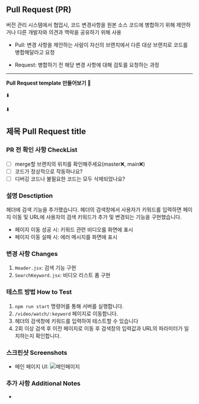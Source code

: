 ## Pull Request (PR)

버전 관리 시스템에서 협업시, 코드 변경사항을 원본 소스 코드에 병합하기 위해 제안하거나 다른 개발자와 의견과 맥락을 공유하기 위해 사용

- Pull: 변경 사항을 제안하는 사람이 자신의 브랜치에서 다른 대상 브랜치로 코드를 병합해달라고 요청

- Request: 병합하기 전 해당 변경 사항에 대해 검토를 요청하는 과정

---

**Pull Request template 만들어보기 👻**

⬇️

⬇️

## 제목 Pull Request title

<!-- 변경 사항을 간결하고 명확하게, 구체적인 기능을 명시 -->

### PR 전 확인 사항 CheckList

- [ ] merge할 브랜치의 위치를 확인해주세요(master❌, main❌)
- [ ] 코드가 정상적으로 작동하나요?
- [ ] 디버깅 코드나 불필요한 코드는 모두 삭제되었나요?

### 설명 Desctiption

헤더에 검색 기능을 추가했습니다. 헤더의 검색창에서 사용자가 키워드를 입력하면 페이지 이동 및 URL에 사용자의 검색 키워드가 추가 및 변경되는 기능을 구현했습니다.

- 페이지 이동 성공 시: 키워드 관련 비디오를 화면에 표시
- 페이지 이동 실패 시: 에러 메시지를 화면에 표시

### 변경 사항 Changes

1. `Header.jsx`: 검색 기능 구현
2. `SearchKeyword.jsx`: 비디오 리스트 폼 구현

### 테스트 방법 How to Test

1. `npm run start` 명령어를 통해 서버를 실행합니다.
2. `/video/watch/:keyword` 페이지로 이동합니다.
3. 헤더의 검색창에 키워드를 입력하여 테스트할 수 있습니다
4. 2회 이상 검색 후 이전 페이지로 이동 후 검색창의 입력값과 URL의 파라미터가 일치하는지 확인합니다.

### 스크린샷 Screenshots

- 메인 페이지 UI:
  ![메인페이지](https://www.google.com)

### 추가 사항 Additional Notes

-
